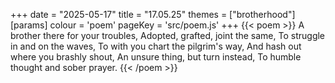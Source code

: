 +++
date = "2025-05-17"
title = "17.05.25"
themes = ["brotherhood"]
[params]
  colour = 'poem'
  pageKey = 'src/poem.js'
+++
{{< poem >}}
A brother there for your troubles,
Adopted, grafted, joint the same,
To struggle in and on the waves,
To with you chart the pilgrim's way,
And hash out where you brashly shout,
An unsure thing, but turn instead,
To humble thought and sober prayer.
{{< /poem >}}